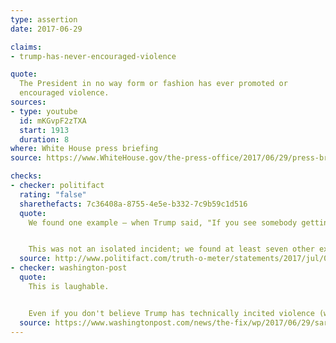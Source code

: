 ```yaml
---
type: assertion
date: 2017-06-29

claims:
- trump-has-never-encouraged-violence

quote:
  The President in no way form or fashion has ever promoted or
  encouraged violence.
sources:
- type: youtube
  id: mKGvpF2zTXA
  start: 1913
  duration: 8
where: White House press briefing
source: https://www.WhiteHouse.gov/the-press-office/2017/06/29/press-briefing-principal-deputy-press-secretary-sarah-sanders-and

checks:
- checker: politifact
  rating: "false"
  sharethefacts: 7c36408a-8755-4e5e-b332-7c9b59c1d516
  quote:
    We found one example — when Trump said, "If you see somebody getting ready to throw a tomato, knock the crap out of them, would you?" — that clearly fits the criteria of promoting or encouraging violence.


    This was not an isolated incident; we found at least seven other examples in which Trump offered public musings that showed a tolerance for, and sometimes even a favorable disposition toward, physical violence.
  source: http://www.politifact.com/truth-o-meter/statements/2017/jul/05/sarah-huckabee-sanders/has-donald-trump-never-promoted-or-encouraged-viol/
- checker: washington-post
  quote:
    This is laughable.


    Even if you don't believe Trump has technically incited violence (which he has been sued for), he clearly nodded toward violence at his campaign rallies. Sometimes it was veiled; other times it was unmistakable. Sometimes he was talking about self-defense, but it was clear he was advocating for a “form of violence.”
  source: https://www.washingtonpost.com/news/the-fix/wp/2017/06/29/sarah-huckabee-sanders-says-trump-has-never-encouraged-any-form-of-violence-she-is-very-wrong/?utm_term=.824e04a3b0dc
---
```

